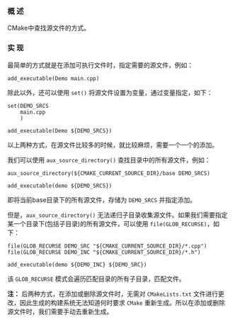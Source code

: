 ### 概 述
CMake中查找源文件的方式。

### 实 现
最简单的方式就是在添加可执行文件时，指定需要的源文件，例如：
```
add_executable(Demo main.cpp)
```
除此以外，还可以使用 `set()` 将源文件设置为变量，通过变量指定，如下：
```
set(DEMO_SRCS
    main.cpp
    )

add_executable(Demo ${DEMO_SRCS})
```
以上两种方式，在源文件比较多的时候，就比较麻烦，需要一个一个的添加。

我们可以使用 `aux_source_directory()` 查找目录中的所有源文件，例如：
```
aux_source_directory(${CMAKE_CURRENT_SOURCE_DIR}/base DEMO_SRCS)

add_executable(demo ${DEMO_SRCS})
```
即将当前base目录下的所有源文件，存储为 `DEMO_SRCS` 并指定添加。

但是，`aux_source_directory()` 无法递归子目录收集源文件。如果我们需要指定某一个目录下(包括子目录)的所有源文件，可以使用 `file(GLOB_RECURSE)`，如下：
```
file(GLOB_RECURSE DEMO_SRC "${CMAKE_CURRENT_SOURCE_DIR}/*.cpp")
file(GLOB_RECURSE DEMO_INC "${CMAKE_CURRENT_SOURCE_DIR}/*.h")

add_executable(demo ${DEMO_INC} ${DEMO_SRC})
```
该 `GLOB_RECURSE` 模式会遍历匹配目录的所有子目录，匹配文件。

**注：** 后两种方式，在添加或删除源文件时，无需对 `CMakeLists.txt` 文件进行更改，因此生成的构建系统无法知道何时要求 `CMake` 重新生成。所以在添加或删除源文件时，我们需要手动去重新生成。
